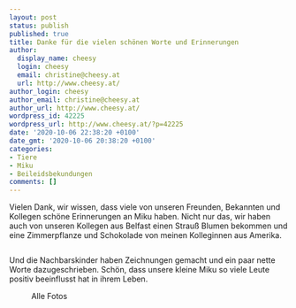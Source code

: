 ```yaml
---
layout: post
status: publish
published: true
title: Danke für die vielen schönen Worte und Erinnerungen
author:
  display_name: cheesy
  login: cheesy
  email: christine@cheesy.at
  url: http://www.cheesy.at/
author_login: cheesy
author_email: christine@cheesy.at
author_url: http://www.cheesy.at/
wordpress_id: 42225
wordpress_url: http://www.cheesy.at/?p=42225
date: '2020-10-06 22:38:20 +0100'
date_gmt: '2020-10-06 20:38:20 +0100'
categories:
- Tiere
- Miku
- Beileidsbekundungen
comments: []
---
```

<!-- wp:paragraph -->
Vielen Dank, wir wissen, dass viele von unseren Freunden, Bekannten und Kollegen schöne Erinnerungen an Miku haben. Nicht nur das, wir haben auch von unseren Kollegen aus Belfast einen Strauß Blumen bekommen und eine Zimmerpflanze und Schokolade von meinen Kolleginnen aus Amerika.
<!-- /wp:paragraph -->
<!-- wp:image {"id":42215} -->
<figure class="wp-block-image"><img src="{% link _fotos/sonstiges/beileidsbekundungen/Miku-Gedenken-001.jpg %}" alt="" class="wp-image-42215"></figure>
<!-- /wp:image -->
<!-- wp:paragraph -->
Und die Nachbarskinder haben Zeichnungen gemacht und ein paar nette Worte dazugeschrieben.
<!-- /wp:paragraph -->
<!-- wp:paragraph -->
Schön, dass unsere kleine Miku so viele Leute positiv beeinflusst hat in ihrem Leben.
<!-- /wp:paragraph -->
<!-- wp:image {"id":42220,"linkDestination":"custom"} -->
<figure class="wp-block-image"><a href="http://www.cheesy.at/fotos/sonstiges/beileidsbekundungen/"><img src="{% link _fotos/sonstiges/beileidsbekundungen/Miku-Gedenken-006.jpg %}" alt="" class="wp-image-42220"></a><br>
<figcaption>Alle Fotos</figcaption>
</figure>
<!-- /wp:image -->
